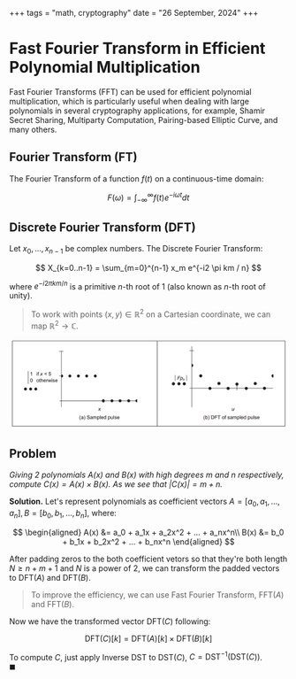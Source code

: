 +++
tags = "math, cryptography"
date = "26 September, 2024"
+++

# Fast Fourier Transform in Efficient Polynomial Multiplication

Fast Fourier Transforms (FFT) can be used for efficient polynomial multiplication, which is particularly useful when dealing with large polynomials in several cryptography applications, for example, Shamir Secret Sharing, Multiparty Computation, Pairing-based Elliptic Curve, and many others.

## Fourier Transform (FT)

The Fourier Transform of a function $f(t)$ on a continuous-time domain:

$$
F(\omega) = \int_{-\infty}^{\infty} f(t) e^{-i \omega t} dt
$$

## Discrete Fourier Transform (DFT)

Let $x_0, ..., x_{n-1}$ be complex numbers. The Discrete Fourier Transform:

$$
X_{k=0..n-1} = \sum_{m=0}^{n-1} x_m e^{-i2 \pi km / n}
$$

where $e^{-i2 \pi km / n}$ is a primitive $n$-th root of 1 (also known as $n$-th root of unity).

> To work with points $(x,y) \in \mathbb{R}^2$ on a Cartesian coordinate, we can map $\mathbb{R}^2 \rightarrow \mathbb{C}$.

![DFT from time domain to frequency domain](./dft.png)

## Problem

_Giving 2 polynomials $A(x)$ and $B(x)$ with high degrees $m$ and $n$ respectively, compute $C(x) = A(x) \times B(x)$. As we see that $|C(x)| = m + n$._

**Solution.** Let's represent polynomials as coefficient vectors $A=[a_0,a_1,...,a_n], B=[b_0,b_1,...,b_n]$, where:

$$
\begin{aligned}
A(x) &= a_0 + a_1x + a_2x^2 + ... + a_nx^n\\
B(x) &= b_0 + b_1x + b_2x^2 + ... + b_nx^n
\end{aligned}
$$

After padding zeros to the both coefficient vetors so that they're both length $N \ge n+m+1$ and $N$ is a power of 2, we can transform the padded vectors to $\text{DFT}(A)$ and $\text{DFT}(B)$.

> To improve the efficiency, we can use Fast Fourier Transform, $\text{FFT}(A)$ and $\text{FFT}(B)$.

Now we have the transformed vector $\text{DFT}(C)$ following:

$$
\text{DFT}(C)[k] = \text{DFT}(A)[k] \times \text{DFT}(B)[k]
$$

To compute $C$, just apply Inverse DST to $\text{DST}(C)$, $C = \text{DST}^{-1}(\text{DST}(C))$. $\qquad \blacksquare$
